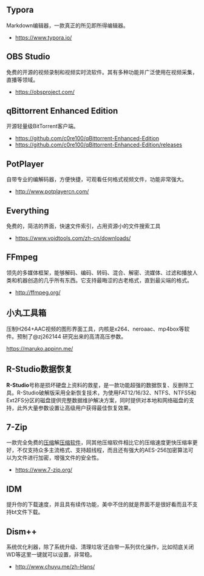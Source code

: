 ## Typora

Markdown编辑器，一款真正的所见即所得编辑器。

- https://www.typora.io/

## OBS Studio

免费的开源的视频录制和视频实时流软件。其有多种功能并广泛使用在视频采集，直播等领域。

- https://obsproject.com/

## qBittorrent Enhanced Edition

开源轻量级BitTorrent客户端。

- https://github.com/c0re100/qBittorrent-Enhanced-Edition
- https://github.com/c0re100/qBittorrent-Enhanced-Edition/releases

## PotPlayer

自带专业的编解码器，方便快捷，可观看任何格式视频文件，功能非常强大。

- http://www.potplayercn.com/

## Everything

免费的，简洁的界面，快速文件索引，占用资源小的文件搜索工具

- https://www.voidtools.com/zh-cn/downloads/

## FFmpeg

领先的多媒体框架，能够解码、编码、转码、混合、解密、流媒体、过滤和播放人类和机器创造的几乎所有东西。它支持最晦涩的古老格式，直到最尖端的格式。

- http://ffmpeg.org/

## 小丸工具箱

压制H264+AAC视频的图形界面工具，内核是x264、neroaac、mp4box等软件。预制了@zj262144 研究出来的高清高压参数。

https://maruko.appinn.me/

## R-Studio数据恢复

**R-Studio**号称是损坏硬盘上资料的救星，是一款功能超强的数据恢复、反删除工具。R-Studio破解版采用全新恢复技术，为使用FAT12/16/32、NTFS、NTFS5和Ext2FS分区的磁盘提供完整数据维护解决方案，同时提供对本地和网络磁盘的支持，此外大量参数设置让高级用户获得最佳恢复效果。

## 7-Zip

一款完全免费的[压缩](https://www.onlinedown.net/soft/90550.htm)解[压缩软件](https://www.onlinedown.net/soft/5.htm)，同其他压缩软件相比它的压缩速度更快压缩率更好，不仅支持众多主流格式、支持超线程，而且还有强大的AES-256加密算法可以为文件进行加密，增强文件的安全性。

- https://www.7-zip.org/

## IDM 

提升你的下载速度，并且具有续传功能，美中不住的就是界面不是很好看而且不支持bt文件下载。

## Dism++

系统优化利器，除了系统升级、清理垃圾‘还自带一系列优化操作，比如彻底关闭WD等这里一键就可以设置，非常稳。

- http://www.chuyu.me/zh-Hans/
